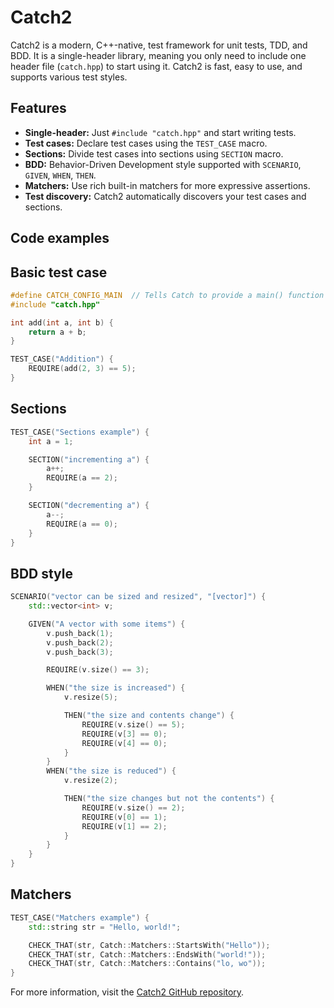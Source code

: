 # Catch2

Catch2 is a modern, C++-native, test framework for unit tests, TDD, and BDD. It is a single-header library, meaning you only need to include one header file (`catch.hpp`) to start using it. Catch2 is fast, easy to use, and supports various test styles.

## Features

- **Single-header:** Just `#include "catch.hpp"` and start writing tests.
- **Test cases:** Declare test cases using the `TEST_CASE` macro.
- **Sections:** Divide test cases into sections using `SECTION` macro.
- **BDD:** Behavior-Driven Development style supported with `SCENARIO`, `GIVEN`, `WHEN`, `THEN`.
- **Matchers:** Use rich built-in matchers for more expressive assertions.
- **Test discovery:** Catch2 automatically discovers your test cases and sections.

## Code examples

## Basic test case

```cpp
#define CATCH_CONFIG_MAIN  // Tells Catch to provide a main() function
#include "catch.hpp"

int add(int a, int b) {
    return a + b;
}

TEST_CASE("Addition") {
    REQUIRE(add(2, 3) == 5);
}
```

## Sections

```cpp
TEST_CASE("Sections example") {
    int a = 1;

    SECTION("incrementing a") {
        a++;
        REQUIRE(a == 2);
    }

    SECTION("decrementing a") {
        a--;
        REQUIRE(a == 0);
    }
}
```

## BDD style

```cpp
SCENARIO("vector can be sized and resized", "[vector]") {
    std::vector<int> v;

    GIVEN("A vector with some items") {
        v.push_back(1);
        v.push_back(2);
        v.push_back(3);

        REQUIRE(v.size() == 3);

        WHEN("the size is increased") {
            v.resize(5);

            THEN("the size and contents change") {
                REQUIRE(v.size() == 5);
                REQUIRE(v[3] == 0);
                REQUIRE(v[4] == 0);
            }
        }
        WHEN("the size is reduced") {
            v.resize(2);

            THEN("the size changes but not the contents") {
                REQUIRE(v.size() == 2);
                REQUIRE(v[0] == 1);
                REQUIRE(v[1] == 2);
            }
        }
    }
}
```

## Matchers

```cpp
TEST_CASE("Matchers example") {
    std::string str = "Hello, world!";

    CHECK_THAT(str, Catch::Matchers::StartsWith("Hello"));
    CHECK_THAT(str, Catch::Matchers::EndsWith("world!"));
    CHECK_THAT(str, Catch::Matchers::Contains("lo, wo"));
}
```

For more information, visit the [Catch2 GitHub repository](https://github.com/catchorg/Catch2).
